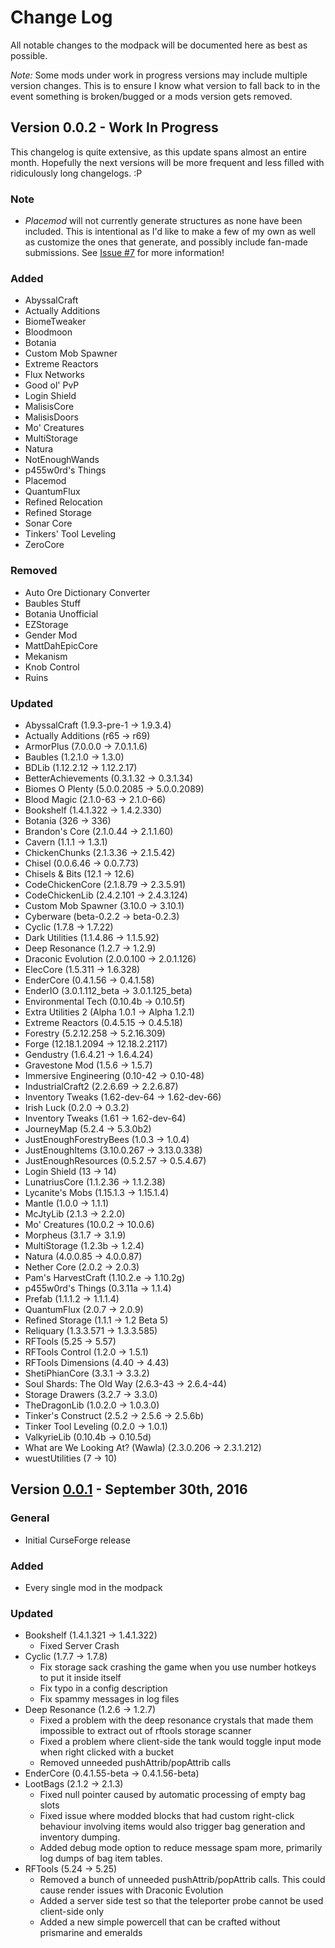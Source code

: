 # Change Log
All notable changes to the modpack will be documented here as best as possible.

*Note:* Some mods under work in progress versions may include multiple version changes. This is to ensure I know what version to fall back to in the event something is broken/bugged or a mods version gets removed.

## Version 0.0.2 - Work In Progress
This changelog is quite extensive, as this update spans almost an entire month. Hopefully the next versions will be more frequent and less filled with ridiculously long changelogs. :P

### Note
- *Placemod* will not currently generate structures as none have been included. This is intentional as I'd like to make a few of my own as well as customize the ones that generate, and possibly include fan-made submissions. See [Issue #7](https://github.com/xlxAciDxlx/AcidPak2/issues/7) for more information!

### Added
- AbyssalCraft
- Actually Additions
- BiomeTweaker
- Bloodmoon
- Botania
- Custom Mob Spawner
- Extreme Reactors
- Flux Networks
- Good ol' PvP
- Login Shield
- MalisisCore
- MalisisDoors
- Mo' Creatures
- MultiStorage
- Natura
- NotEnoughWands
- p455w0rd's Things
- Placemod
- QuantumFlux
- Refined Relocation
- Refined Storage
- Sonar Core
- Tinkers' Tool Leveling
- ZeroCore

### Removed
- Auto Ore Dictionary Converter
- Baubles Stuff
- Botania Unofficial
- EZStorage
- Gender Mod
- MattDahEpicCore
- Mekanism
- Knob Control
- Ruins

### Updated
- AbyssalCraft (1.9.3-pre-1 -> 1.9.3.4)
- Actually Additions (r65 -> r69)
- ArmorPlus (7.0.0.0 -> 7.0.1.1.6)
- Baubles (1.2.1.0 -> 1.3.0)
- BDLib (1.12.2.12 -> 1.12.2.17)
- BetterAchievements (0.3.1.32 -> 0.3.1.34)
- Biomes O Plenty (5.0.0.2085 -> 5.0.0.2089)
- Blood Magic (2.1.0-63 -> 2.1.0-66)
- Bookshelf (1.4.1.322 -> 1.4.2.330)
- Botania (326 -> 336)
- Brandon's Core (2.1.0.44 -> 2.1.1.60)
- Cavern (1.1.1 -> 1.3.1)
- ChickenChunks (2.1.3.36 -> 2.1.5.42)
- Chisel (0.0.6.46 -> 0.0.7.73)
- Chisels & Bits (12.1 -> 12.6)
- CodeChickenCore (2.1.8.79 -> 2.3.5.91)
- CodeChickenLib (2.4.2.101 -> 2.4.3.124)
- Custom Mob Spawner (3.10.0 -> 3.10.1)
- Cyberware (beta-0.2.2 -> beta-0.2.3)
- Cyclic (1.7.8 -> 1.7.22)
- Dark Utilities (1.1.4.86 -> 1.1.5.92)
- Deep Resonance (1.2.7 -> 1.2.9)
- Draconic Evolution (2.0.0.100 -> 2.0.1.126)
- ElecCore (1.5.311 -> 1.6.328)
- EnderCore (0.4.1.56 -> 0.4.1.58)
- EnderIO (3.0.1.112_beta -> 3.0.1.125_beta)
- Environmental Tech (0.10.4b -> 0.10.5f)
- Extra Utilities 2 (Alpha 1.0.1 -> Alpha 1.2.1)
- Extreme Reactors (0.4.5.15 -> 0.4.5.18)
- Forestry (5.2.12.258 -> 5.2.16.309)
- Forge (12.18.1.2094 -> 12.18.2.2117)
- Gendustry (1.6.4.21 -> 1.6.4.24)
- Gravestone Mod (1.5.6 -> 1.5.7)
- Immersive Engineering (0.10-42 -> 0.10-48)
- IndustrialCraft2 (2.2.6.69 -> 2.2.6.87)
- Inventory Tweaks (1.62-dev-64 -> 1.62-dev-66)
- Irish Luck (0.2.0 -> 0.3.2)
- Inventory Tweaks (1.61 -> 1.62-dev-64)
- JourneyMap (5.2.4 -> 5.3.0b2)
- JustEnoughForestryBees (1.0.3 -> 1.0.4)
- JustEnoughItems (3.10.0.267 -> 3.13.0.338)
- JustEnoughResources (0.5.2.57 -> 0.5.4.67)
- Login Shield (13 -> 14)
- LunatriusCore (1.1.2.36 -> 1.1.2.38)
- Lycanite's Mobs (1.15.1.3 -> 1.15.1.4)
- Mantle (1.0.0 -> 1.1.1)
- McJtyLib (2.1.3 -> 2.2.0)
- Mo' Creatures (10.0.2 -> 10.0.6)
- Morpheus (3.1.7 -> 3.1.9)
- MultiStorage (1.2.3b -> 1.2.4)
- Natura (4.0.0.85 -> 4.0.0.87)
- Nether Core (2.0.2 -> 2.0.3)
- Pam's HarvestCraft (1.10.2.e -> 1.10.2g)
- p455w0rd's Things (0.3.11a -> 1.1.4)
- Prefab (1.1.1.2 -> 1.1.1.4)
- QuantumFlux (2.0.7 -> 2.0.9)
- Refined Storage (1.1.1 -> 1.2 Beta 5)
- Reliquary (1.3.3.571 -> 1.3.3.585)
- RFTools (5.25 -> 5.57)
- RFTools Control (1.2.0 -> 1.5.1)
- RFTools Dimensions (4.40 -> 4.43)
- ShetiPhianCore (3.3.1 -> 3.3.2)
- Soul Shards: The Old Way (2.6.3-43 -> 2.6.4-44)
- Storage Drawers (3.2.7 -> 3.3.0)
- TheDragonLib (1.0.2.0 -> 1.0.3.0)
- Tinker's Construct (2.5.2 -> 2.5.6 -> 2.5.6b)
- Tinker Tool Leveling (0.2.0 -> 1.0.1)
- ValkyrieLib (0.10.4b -> 0.10.5d)
- What are We Looking At? (Wawla) (2.3.0.206 -> 2.3.1.212)
- wuestUtilities (7 -> 10)

## Version [0.0.1](https://minecraft.curseforge.com/projects/acidpak-2/files/2333257) - September 30th, 2016
### General
- Initial CurseForge release

### Added
- Every single mod in the modpack

### Updated
- Bookshelf (1.4.1.321 -> 1.4.1.322)
  - Fixed Server Crash
- Cyclic (1.7.7 -> 1.7.8)
  - Fix storage sack crashing the game when you use number hotkeys to put it inside itself
  - Fix typo in a config description
  - Fix spammy messages in log files
- Deep Resonance (1.2.6 -> 1.2.7)
  - Fixed a problem with the deep resonance crystals that made them impossible to extract out of rftools storage scanner
  - Fixed a problem where client-side the tank would toggle input mode when right clicked with a bucket
  - Removed unneeded pushAttrib/popAttrib calls
- EnderCore (0.4.1.55-beta -> 0.4.1.56-beta)
- LootBags (2.1.2 -> 2.1.3)
  - Fixed null pointer caused by automatic processing of empty bag slots
  - Fixed issue where modded blocks that had custom right-click behaviour involving items would also trigger bag generation and inventory dumping.
  - Added debug mode option to reduce message spam more, primarily log dumps of bag item tables.
- RFTools (5.24 -> 5.25)
  - Removed a bunch of unneeded pushAttrib/popAttrib calls. This could cause render issues with Draconic Evolution
  - Added a server side test so that the teleporter probe cannot be used client-side only
  - Added a new simple powercell that can be crafted without prismarine and emeralds
